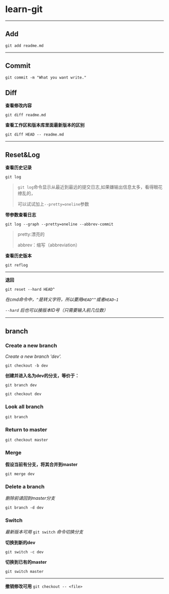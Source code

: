 # learn-git

***

## Add

`git add readme.md`

---

## Commit

`git commit -m "What you want write."`

## Diff

**查看修改内容**

`git diff readme.md`

**查看工作区和版本库里面最新版本的区别**

`git diff HEAD -- readme.md`

---



## Reset&Log

**查看历史记录**

`git log`

> `git log`命令显示从最近到最远的提交日志,如果嫌输出信息太多，看得眼花缭乱的，
>
> 可以试试加上`--pretty=oneline`参数

**带参数查看日志**

`git log --graph --pretty=oneline --abbrev-commit`

> pretty:漂亮的
>
> abbrev：缩写（abbreviation）

**查看历史版本**

`git reflog`

---



**退回**

`git reset --hard HEAD^`

*在cmd命令中，`^`是转义字符，所以要用`HEAD^^`或者`HEAD~1`*

*`--hard` 后也可以接版本ID号（只需要输入前几位数）*

---



## branch

### Create a new branch

*Create a new branch 'dev'.*

`git checkout -b dev `

**创建并进入名为dev的分支，等价于：**	

`git branch dev `

`git checkout dev`

### Look all branch

`git branch`

### Return to master

`git checkout master`

### Merge

**假设当前有分支，将其合并到master**

`git merge dev`

### Delete a branch

*删除前请回到master分支*

`git branch -d dev`

### Switch

*最新版本可用*	`git switch`	*命令切换分支*

**切换到新的dev**

`git switch -c dev`

**切换到已有的master**

`git switch master`

---

**撤销修改可用**	`git checkout -- <file>`





